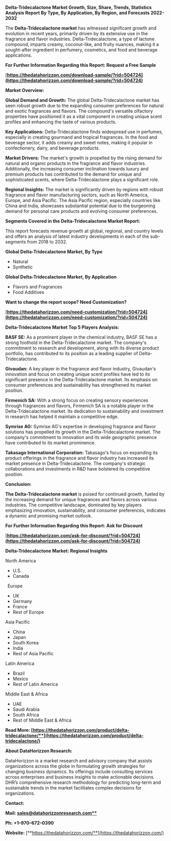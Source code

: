 ﻿**Delta-Tridecalactone  Market Growth, Size, Share, Trends, Statistics Analysis Report By Type, By Application, By Region, and Forecasts 2022-2032**

The **Delta-Tridecalactone market** has witnessed significant growth and evolution in recent years, primarily driven by its extensive use in the fragrance and flavor industries. Delta-Tridecalactone, a type of lactone compound, imparts creamy, coconut-like, and fruity nuances, making it a sought-after ingredient in perfumery, cosmetics, and food and beverage applications. 

**For Further Information Regarding this Report: Request a Free Sample**	

[**https://thedatahorizzon.com/download-sample/?rid=504724](https://thedatahorizzon.com/download-sample/?rid=504724)** 

**Market Overview:**

**Global Demand and Growth:** The global Delta-Tridecalactone market has seen robust growth due to the expanding consumer preferences for natural and exotic fragrances and flavors. The compound's versatile olfactory properties have positioned it as a vital component in creating unique scent profiles and enhancing the taste of various products.

**Key Applications:** Delta-Tridecalactone finds widespread use in perfumes, especially in creating gourmand and tropical fragrances. In the food and beverage sector, it adds creamy and sweet notes, making it popular in confectionery, dairy, and beverage products.

**Market Drivers:** The market's growth is propelled by the rising demand for natural and organic products in the fragrance and flavor industries. Additionally, the increasing consumer inclination towards luxury and premium products has contributed to the demand for unique and sophisticated scents, where Delta-Tridecalactone plays a significant role.

**Regional Insights:** The market is significantly driven by regions with robust fragrance and flavor manufacturing sectors, such as North America, Europe, and Asia Pacific. The Asia Pacific region, especially countries like China and India, showcases substantial potential due to the burgeoning demand for personal care products and evolving consumer preferences. 

**Segments Covered in the Delta-Tridecalactone Market Report:** 

This report forecasts revenue growth at global, regional, and country levels and offers an analysis of latest industry developments in each of the sub-segments from 2018 to 2032.

**Global Delta-Tridecalactone Market, By Type**

- Natural
- Synthetic

**Global Delta-Tridecalactone Market, By Application**

- Flavors and Fragrances
- Food Additives

**Want to change the report scope? Need Customization?**

[**https://thedatahorizzon.com/need-customization/?rid=504724](https://thedatahorizzon.com/need-customization/?rid=504724)** 

**Delta-Tridecalactone Market Top 5 Players Analysis:**

**BASF SE:** As a prominent player in the chemical industry, BASF SE has a strong foothold in the Delta-Tridecalactone market. The company's commitment to research and development, along with its diverse product portfolio, has contributed to its position as a leading supplier of Delta-Tridecalactone.

**Givaudan:** A key player in the fragrance and flavor industry, Givaudan's innovation and focus on creating unique scent profiles have led to its significant presence in the Delta-Tridecalactone market. Its emphasis on consumer preferences and sustainability has strengthened its market position.

**Firmenich SA:** With a strong focus on creating sensory experiences through fragrances and flavors, Firmenich SA is a notable player in the Delta-Tridecalactone market. Its dedication to sustainability and investment in research has helped it maintain a competitive edge.

**Symrise AG:** Symrise AG's expertise in developing fragrance and flavor solutions has propelled its growth in the Delta-Tridecalactone market. The company's commitment to innovation and its wide geographic presence have contributed to its market prominence.

**Takasago International Corporation:** Takasago's focus on expanding its product offerings in the fragrance and flavor industry has increased its market presence in Delta-Tridecalactone. The company's strategic collaborations and investments in R&D have bolstered its competitive position.

**Conclusion:**

**The Delta-Tridecalactone market** is poised for continued growth, fueled by the increasing demand for unique fragrances and flavors across various industries. The competitive landscape, dominated by key players emphasizing innovation, sustainability, and consumer preferences, indicates a dynamic and promising market outlook.

**For Further Information Regarding this Report: Ask for Discount**	

[**https://thedatahorizzon.com/ask-for-discount/?rid=504724](https://thedatahorizzon.com/ask-for-discount/?rid=504724)** 

**Delta-Tridecalactone Market: Regional Insights**

North America

- U.S.
- Canada

` `Europe

- UK
- Germany
- France
- Rest of Europe

Asia Pacific

- China
- Japan
- South Korea
- India
- Rest of Asia Pacific

Latin America

- Brazil
- Mexico
- Rest of Latin America

Middle East & Africa

- UAE
- Saudi Arabia
- South Africa
- Rest of Middle East & Africa

**Read More: [https://thedatahorizzon.com/product/delta-tridecalactone/**](https://thedatahorizzon.com/product/delta-tridecalactone/)** 

**About DataHorizzon Research:**

DataHorizzon is a market research and advisory company that assists organizations across the globe in formulating growth strategies for changing business dynamics. Its offerings include consulting services across enterprises and business insights to make actionable decisions. DHR’s comprehensive research methodology for predicting long-term and sustainable trends in the market facilitates complex decisions for organizations.

**Contact:**

**Mail: [sales@datahorizzonresearch.com**](mailto:sales@datahorizzonresearch.com)**

**Ph:** **+1–970–672–0390**

**Website:** [**https://thedatahorizzon.com/**](https://thedatahorizzon.com/)

